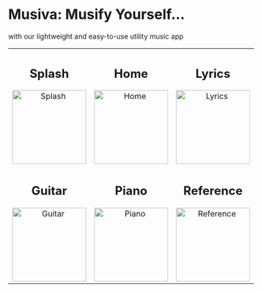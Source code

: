 # Musiva: Musify Yourself... 
with our lightweight and easy-to-use utility music app

<table>
  <tr>
    <td align="center">
      <h2>Splash</h2>
      <img src="https://user-images.githubusercontent.com/96041428/173572535-0e95eaf9-c6c9-4aa7-a4bf-a0db86da855e.jpg" alt="Splash" width="150">
    </td>
    <td align="center">
      <h2>Home</h2>
      <img src="https://user-images.githubusercontent.com/96041428/173572556-490fbd18-dadd-4bd2-8409-d5c6d91a7ab2.jpg" alt="Home" width="150">
    </td>
    <td align="center">
      <h2>Lyrics</h2>
      <img src="https://user-images.githubusercontent.com/96041428/173572568-c0f6f487-a364-4e16-a50d-48e4c06eedf7.jpg" alt="Lyrics" width="150">
    </td>
  </tr>
  <tr>
    <td align="center">
      <h2>Guitar</h2>
      <img src="https://user-images.githubusercontent.com/96041428/173572599-54472494-bfd6-43a6-a35a-446cac462814.jpg" alt="Guitar" width="150">
    </td>
    <td align="center">
      <h2>Piano</h2>
      <img src="https://user-images.githubusercontent.com/96041428/173572617-af3288ed-51ca-4f37-80c6-8bd2d4f016ba.jpg" alt="Piano" width="150">
    </td>
    <td align="center">
      <h2>Reference</h2>
      <img src="https://user-images.githubusercontent.com/96041428/173572662-5408e0bf-b16f-4b70-8c89-15e8fa598e9c.jpg" alt="Reference" width="150">
    </td>
  </tr>
</table>
